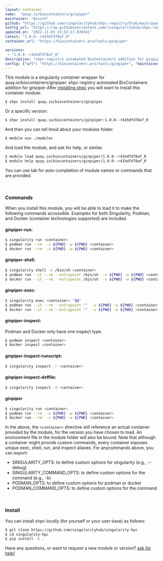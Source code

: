 ```yaml
---
layout: container
name:  "quay.io/biocontainers/ginpiper"
maintainer: "@vsoch"
github: "https://github.com/singularityhub/shpc-registry/blob/main/quay.io/biocontainers/ginpiper/container.yaml"
config_url: "https://raw.githubusercontent.com//singularityhub/shpc-registry/main/quay.io/biocontainers/ginpiper/container.yaml"
updated_at: "2022-11-03 23:53:17.070341"
latest: "1.0.0--r41hdfd78af_0"
container_url: "https://biocontainers.pro/tools/ginpiper"

versions:
 - "1.0.0--r41hdfd78af_0"
description: "shpc-registry automated BioContainers addition for ginpiper"
config: {"url": "https://biocontainers.pro/tools/ginpiper", "maintainer": "@vsoch", "description": "shpc-registry automated BioContainers addition for ginpiper", "latest": {"1.0.0--r41hdfd78af_0": "sha256:5a3ece21f9fc0ec60537ce2fedb0b69e387415076659dce0390187def6cd7340"}, "tags": {"1.0.0--r41hdfd78af_0": "sha256:5a3ece21f9fc0ec60537ce2fedb0b69e387415076659dce0390187def6cd7340"}, "docker": "quay.io/biocontainers/ginpiper"}
---
```


This module is a singularity container wrapper for quay.io/biocontainers/ginpiper.
shpc-registry automated BioContainers addition for ginpiper
After [installing shpc](#install) you will want to install this container module:


```bash
$ shpc install quay.io/biocontainers/ginpiper
```

Or a specific version:

```bash
$ shpc install quay.io/biocontainers/ginpiper:1.0.0--r41hdfd78af_0
```

And then you can tell lmod about your modules folder:

```bash
$ module use ./modules
```

And load the module, and ask for help, or similar.

```bash
$ module load quay.io/biocontainers/ginpiper/1.0.0--r41hdfd78af_0
$ module help quay.io/biocontainers/ginpiper/1.0.0--r41hdfd78af_0
```

You can use tab for auto-completion of module names or commands that are provided.

<br>

### Commands

When you install this module, you will be able to load it to make the following commands accessible.
Examples for both Singularity, Podman, and Docker (container technologies supported) are included.

#### ginpiper-run:

```bash
$ singularity run <container>
$ podman run --rm  -v ${PWD} -w ${PWD} <container>
$ docker run --rm  -v ${PWD} -w ${PWD} <container>
```

#### ginpiper-shell:

```bash
$ singularity shell -s /bin/sh <container>
$ podman run --it --rm --entrypoint /bin/sh  -v ${PWD} -w ${PWD} <container>
$ docker run --it --rm --entrypoint /bin/sh  -v ${PWD} -w ${PWD} <container>
```

#### ginpiper-exec:

```bash
$ singularity exec <container> "$@"
$ podman run --it --rm --entrypoint ""  -v ${PWD} -w ${PWD} <container> "$@"
$ docker run --it --rm --entrypoint ""  -v ${PWD} -w ${PWD} <container> "$@"
```

#### ginpiper-inspect:

Podman and Docker only have one inspect type.

```bash
$ podman inspect <container>
$ docker inspect <container>
```

#### ginpiper-inspect-runscript:

```bash
$ singularity inspect -r <container>
```

#### ginpiper-inspect-deffile:

```bash
$ singularity inspect -d <container>
```



#### ginpiper

```bash
$ singularity run <container>
$ podman run --rm  -v ${PWD} -w ${PWD} <container>
$ docker run --rm  -v ${PWD} -w ${PWD} <container>
```


In the above, the `<container>` directive will reference an actual container provided
by the module, for the version you have chosen to load. An environment file in the
module folder will also be bound. Note that although a container
might provide custom commands, every container exposes unique exec, shell, run, and
inspect aliases. For anycommands above, you can export:

 - SINGULARITY_OPTS: to define custom options for singularity (e.g., --debug)
 - SINGULARITY_COMMAND_OPTS: to define custom options for the command (e.g., -b)
 - PODMAN_OPTS: to define custom options for podman or docker
 - PODMAN_COMMAND_OPTS: to define custom options for the command

<br>

### Install

You can install shpc locally (for yourself or your user base) as follows:

```bash
$ git clone https://github.com/singularityhub/singularity-hpc
$ cd singularity-hpc
$ pip install -e .
```

Have any questions, or want to request a new module or version? [ask for help!](https://github.com/singularityhub/singularity-hpc/issues)